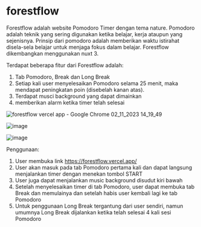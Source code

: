 # forestflow
Forestflow adalah website Pomodoro Timer dengan tema nature. Pomodoro adalah teknik yang sering digunakan ketika belajar, kerja ataupun yang sejenisnya. 
Prinsip dari pomodoro adalah memberikan waktu istirahat disela-sela belajar untuk menjaga fokus dalam belajar. Forestflow dikembangkan menggunakan nuxt 3.

Terdapat beberapa fitur dari Forestflow adalah:
1. Tab Pomodoro, Break dan Long Break
2. Setiap kali user menyelesaikan Pomodoro selama 25 menit, maka mendapat peningkatan poin (disebelah kanan atas).
3. Terdapat musci background yang dapat dimainkan
4. memberikan alarm ketika timer telah selesai

![forestflow vercel app - Google Chrome 02_11_2023 14_19_49](https://github.com/pakdhel/forestflow/assets/113522795/e5c7180a-aa7a-4ff4-9f55-803000fe87f2)

![image](https://github.com/pakdhel/forestflow/assets/113522795/a13e3388-af93-47f5-bc8b-684023189833)

![image](https://github.com/pakdhel/forestflow/assets/113522795/9332a15c-8d52-4478-a353-6d78a847b6b2)

Penggunaan:
1. User membuka link https://forestflow.vercel.app/
2. User akan masuk pada tab Pomodoro pertama kali dan dapat langsung menjalankan timer dengan menekan tombol START
3. User juga dapat menjalankan music background disudut kiri bawah
4. Setelah menyelesaikan timer di tab Pomodoro, user dapat membuka tab Break dan memulainya dan setelah habis user kembali lagi ke tab Pomodoro
5. Untuk penggunaan Long Break tergantung dari user sendiri, namun umumnya Long Break dijalankan ketika telah selesai 4 kali sesi Pomodoro
